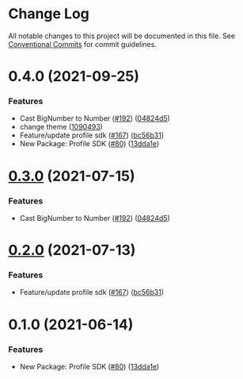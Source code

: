 # Change Log

All notable changes to this project will be documented in this file.
See [Conventional Commits](https://conventionalcommits.org) for commit guidelines.

# 0.4.0 (2021-09-25)


### Features

* Cast BigNumber to Number ([#192](https://github.com/ProspectFutures/future-toolkit/tree/master/packages/pancake-profile-sdk/issues/192)) ([04824d5](https://github.com/ProspectFutures/future-toolkit/tree/master/packages/pancake-profile-sdk/commit/04824d55691ef226ebefaebb9dff21151ffc5cea))
* change theme ([1090493](https://github.com/ProspectFutures/future-toolkit/tree/master/packages/pancake-profile-sdk/commit/1090493896dc749a354080149db47c462575101a))
* Feature/update profile sdk ([#167](https://github.com/ProspectFutures/future-toolkit/tree/master/packages/pancake-profile-sdk/issues/167)) ([bc56b31](https://github.com/ProspectFutures/future-toolkit/tree/master/packages/pancake-profile-sdk/commit/bc56b31f5dcf4ce63eec15cc0b275cf41539ebb4))
* New Package: Profile SDK ([#80](https://github.com/ProspectFutures/future-toolkit/tree/master/packages/pancake-profile-sdk/issues/80)) ([13dda1e](https://github.com/ProspectFutures/future-toolkit/tree/master/packages/pancake-profile-sdk/commit/13dda1e43c6528dd7a1812c8a860f6f242148062))






# [0.3.0](https://github.com/pancakeswap/pancake-toolkit/tree/master/packages/pancake-profile-sdk/compare/@pancakeswap/profile-sdk@0.2.0...@pancakeswap/profile-sdk@0.3.0) (2021-07-15)


### Features

* Cast BigNumber to Number ([#192](https://github.com/pancakeswap/pancake-toolkit/tree/master/packages/pancake-profile-sdk/issues/192)) ([04824d5](https://github.com/pancakeswap/pancake-toolkit/tree/master/packages/pancake-profile-sdk/commit/04824d55691ef226ebefaebb9dff21151ffc5cea))





# [0.2.0](https://github.com/pancakeswap/pancake-toolkit/tree/master/packages/pancake-profile-sdk/compare/@pancakeswap/profile-sdk@0.1.0...@pancakeswap/profile-sdk@0.2.0) (2021-07-13)


### Features

* Feature/update profile sdk ([#167](https://github.com/pancakeswap/pancake-toolkit/tree/master/packages/pancake-profile-sdk/issues/167)) ([bc56b31](https://github.com/pancakeswap/pancake-toolkit/tree/master/packages/pancake-profile-sdk/commit/bc56b31f5dcf4ce63eec15cc0b275cf41539ebb4))





# 0.1.0 (2021-06-14)


### Features

* New Package: Profile SDK ([#80](https://github.com/pancakeswap/pancake-toolkit/tree/master/packages/pancake-profile-sdk/issues/80)) ([13dda1e](https://github.com/pancakeswap/pancake-toolkit/tree/master/packages/pancake-profile-sdk/commit/13dda1e43c6528dd7a1812c8a860f6f242148062))
